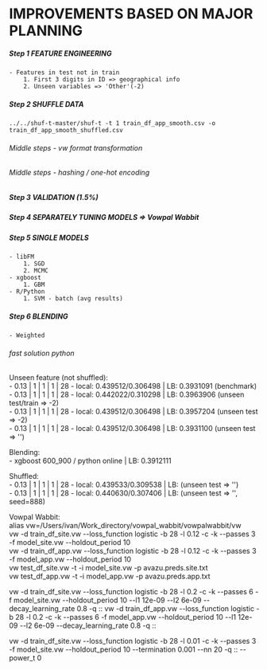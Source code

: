 IMPROVEMENTS BASED ON MAJOR PLANNING
===================

##### Step 1 FEATURE ENGINEERING
	- Features in test not in train
		1. First 3 digits in ID => geographical info
		2. Unseen variables => 'Other'(-2)

##### Step 2 SHUFFLE DATA
	../../shuf-t-master/shuf-t -t 1 train_df_app_smooth.csv -o train_df_app_smooth_shuffled.csv

###### Middle steps - vw format transformation

###### Middle steps - hashing / one-hot encoding

##### Step 3 VALIDATION (1.5%)

##### Step 4 SEPARATELY TUNING MODELS => Vowpal Wabbit

##### Step 5 SINGLE MODELS
	- libFM
		1. SGD
		2. MCMC
	- xgboost
		1. GBM
	- R/Python 
		1. SVM - batch (avg results)

##### Step 6 BLENDING
	- Weighted


###### fast solution python 
Unseen feature (not shuffled):<br>
	- 0.13 | 1 | 1 | 1 | 28 - local: 0.439512/0.306498 | LB: 0.3931091 (benchmark)<br>
	- 0.13 | 1 | 1 | 1 | 28 - local: 0.442022/0.310298 | LB: 0.3963906 (unseen test/train => -2)<br>
	- 0.13 | 1 | 1 | 1 | 28 - local: 0.439512/0.306498 | LB: 0.3957204 (unseen test => -2)<br>
	- 0.13 | 1 | 1 | 1 | 28 - local: 0.439512/0.306498 | LB: 0.3931100 (unseen test => '')<br>

Blending:<br>
	- xgboost 600_900 / python online | LB: 0.3912111<br>

Shuffled:<br>
	- 0.13 | 1 | 1 | 1 | 28 - local: 0.439533/0.309538 | LB: (unseen test => '')<br>
	- 0.13 | 1 | 1 | 1 | 28 - local: 0.440630/0.307406 | LB: (unseen test => '', seed=888)<br>

Vowpal Wabbit:<br>
alias vw=/Users/ivan/Work_directory/vowpal_wabbit/vowpalwabbit/vw <br>
vw -d train_df_site.vw --loss_function logistic -b 28 -l 0.12 -c -k --passes 3 -f model_site.vw --holdout_period 10 <br>
vw -d train_df_app.vw --loss_function logistic -b 28 -l 0.12 -c -k --passes 3 -f model_app.vw --holdout_period 10 <br>
vw test_df_site.vw -t -i model_site.vw -p avazu.preds.site.txt <br>
vw test_df_app.vw -t -i model_app.vw -p avazu.preds.app.txt <br>

vw -d train_df_site.vw --loss_function logistic -b 28 -l 0.2 -c -k --passes 6 -f model_site.vw --holdout_period 10 --l1 12e-09 --l2 6e-09 --decay_learning_rate 0.8 -q ::
vw -d train_df_app.vw --loss_function logistic -b 28 -l 0.2 -c -k --passes 6 -f model_app.vw --holdout_period 10 --l1 12e-09 --l2 6e-09 --decay_learning_rate 0.8 -q ::

vw -d train_df_site.vw --loss_function logistic -b 28 -l 0.01 -c -k --passes 3 -f model_site.vw --holdout_period 10 --termination 0.001 --nn 20 -q :: --power_t 0








